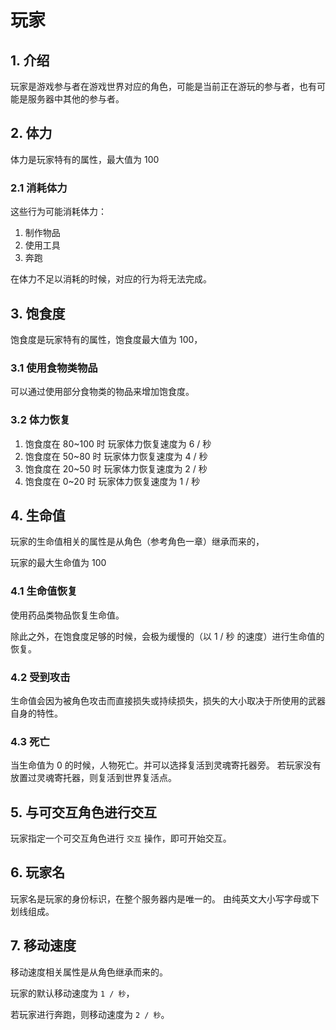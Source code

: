 # 玩家

## 1. 介绍

玩家是游戏参与者在游戏世界对应的角色，可能是当前正在游玩的参与者，也有可能是服务器中其他的参与者。

## 2. 体力

体力是玩家特有的属性，最大值为 100

### 2.1 消耗体力

这些行为可能消耗体力：

1. 制作物品
2. 使用工具
3. 奔跑

在体力不足以消耗的时候，对应的行为将无法完成。

## 3. 饱食度

饱食度是玩家特有的属性，饱食度最大值为 100，

### 3.1 使用食物类物品

可以通过使用部分食物类的物品来增加饱食度。

### 3.2 体力恢复

1. 饱食度在 80~100 时 玩家体力恢复速度为 6 / 秒
2. 饱食度在 50~80 时 玩家体力恢复速度为 4 / 秒
3. 饱食度在 20~50 时 玩家体力恢复速度为 2 / 秒
4. 饱食度在 0~20 时 玩家体力恢复速度为 1 / 秒

## 4. 生命值

玩家的生命值相关的属性是从角色（参考角色一章）继承而来的，

玩家的最大生命值为 100

### 4.1 生命值恢复

使用药品类物品恢复生命值。

除此之外，在饱食度足够的时候，会极为缓慢的（以 1 / 秒 的速度）进行生命值的恢复。

### 4.2 受到攻击

生命值会因为被角色攻击而直接损失或持续损失，损失的大小取决于所使用的武器自身的特性。

### 4.3 死亡

当生命值为 0 的时候，人物死亡。并可以选择复活到灵魂寄托器旁。
若玩家没有放置过灵魂寄托器，则复活到世界复活点。

## 5. 与可交互角色进行交互

玩家指定一个可交互角色进行 `交互` 操作，即可开始交互。

## 6. 玩家名

玩家名是玩家的身份标识，在整个服务器内是唯一的。
由纯英文大小写字母或下划线组成。

## 7. 移动速度

移动速度相关属性是从角色继承而来的。

玩家的默认移动速度为 `1 / 秒`，

若玩家进行奔跑，则移动速度为 `2 / 秒`。

